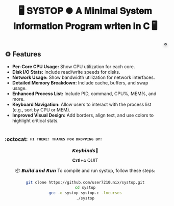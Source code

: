 <div align="center">
  <h1>🖥️ <strong>𝐒𝐘𝐒𝐓𝐎𝐏 ● 𝐀 𝐌𝐢𝐧𝐢𝐦𝐚𝐥 𝐒𝐲𝐬𝐭𝐞𝐦 𝐈𝐧𝐟𝐨𝐫𝐦𝐚𝐭𝐢𝐨𝐧 𝐏𝐫𝐨𝐠𝐫𝐚𝐦 𝐰𝐫𝐢𝐭𝐞𝐧 𝐢𝐧 𝐂</strong> 🖥️</h1>
</div>

<div style="display: flex; justify-content: space-between; align-items: flex-start;">
  <!-- Features Text on the Left -->
  <div style="flex: 1; padding-right: 20px;">
    <h2>⚙️ Features</h2>
    <ul>
      <li><strong>Per-Core CPU Usage:</strong> Show CPU utilization for each core.</li>
      <li><strong>Disk I/O Stats:</strong> Include read/write speeds for disks.</li>
      <li><strong>Network Usage:</strong> Show bandwidth utilization for network interfaces.</li>
      <li><strong>Detailed Memory Breakdown:</strong> Include cache, buffers, and swap usage.</li>
      <li><strong>Enhanced Process List:</strong> Include PID, command, CPU%, MEM%, and more.</li>
      <li><strong>Keyboard Navigation:</strong> Allow users to interact with the process list (e.g., sort by CPU or MEM).</li>
      <li><strong>Improved Visual Design:</strong> Add borders, align text, and use colors to highlight critical stats.</li>
    </ul>
  </div>

  <!-- Image on the Right -->
  <div style="flex: 0;">
    <img src="showcase/top.png" alt="Preview" width="650" style="border: 2px solid #555; border-radius: 12px; box-shadow: 0 4px 10px rgba(0, 0, 0, 0.3);">
  </div>
</div>

### :octocat: ‎ <sup><sub><samp>HI THERE! THANKS FOR DROPPING BY!</samp></sub></sup>

<div align="center">


𝙆𝙚𝙮𝙗𝙞𝙣𝙙𝙨🔑

**Crtl+c** QUIT


📦 𝘽𝙪𝙞𝙡𝙙 𝙖𝙣𝙙 𝙍𝙪𝙣
To compile and run systop, follow these steps:


```bash
git clone https://github.com/user7210unix/systop.git
cd systop
gcc -o systop systop.c -lncurses
./systop
